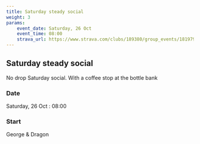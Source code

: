```yaml
---
title: Saturday steady social
weight: 3
params:
    event_date: Saturday, 26 Oct
    event_time: 08:00
    strava_url: https://www.strava.com/clubs/189380/group_events/1819795
---
```


## Saturday steady social 

No drop Saturday social. With a coffee stop at the bottle bank

### Date

Saturday, 26 Oct : 08:00

### Start

George &amp; Dragon 


